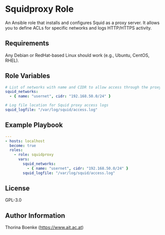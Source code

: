 # Squidproxy Role

An Ansible role that installs and configures Squid as a proxy server. It allows you to define ACLs for specific networks and logs HTTP/HTTPS activity.

## Requirements


Any Debian or RedHat-based Linux should work (e.g., Ubuntu, CentOS, RHEL).

## Role Variables


```yaml
# List of networks with name and CIDR to allow access through the proxy
squid_networks:
  - { name: "usernet", cidr: "192.168.50.0/24" }

# Log file location for Squid proxy access logs
squid_logfile: "/var/log/squid/access.log"
```
## Example Playbook

```yaml
---
- hosts: localhost
  become: true
  roles:
    - role: squidproxy
      vars:
        squid_networks:
          - { name: "usernet", cidr: "192.168.50.0/24" }
        squid_logfile: "/var/log/squid/access.log"
```


## License


GPL-3.0

## Author Information


Thorina Boenke (https://www.ait.ac.at)
